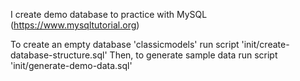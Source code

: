 
I create demo database to practice with MySQL (https://www.mysqltutorial.org)

To create an empty database 'classicmodels' run script 'init/create-database-structure.sql'
Then, to generate sample data run script 'init/generate-demo-data.sql'

